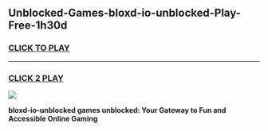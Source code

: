 
## Unblocked-Games-bloxd-io-unblocked-Play-Free-1h30d
<h3>
<a href="https://premium76.site?title=bloxd-io-unblocked&ref=18A1">CLICK TO PLAY</a></h3>
<hr>

<h3>
<a href="https://premium76.site?title=bloxd-io-unblocked&ref=18A1">CLICK 2 PLAY</a>
  
</h3>

<a href="https://premium76.site?title=bloxd-io-unblocked&ref=18A1"><img src="https://clearcache.store/games.png"></a>


**bloxd-io-unblocked games unblocked: Your Gateway to Fun and Accessible Online Gaming**
